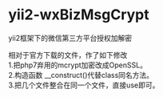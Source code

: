 # yii2-wxBizMsgCrypt
yii2框架下的微信第三方平台授权加解密

相对于官方下载的文件，作了如下修改 <br/>
1.把php7弃用的mcrypt加密改成OpenSSL。 <br/>
2.构造函数 __construct()代替class同名方法。 <br/>
3.把几个文件整合在同一个文件，直接use即可。 <br/>
